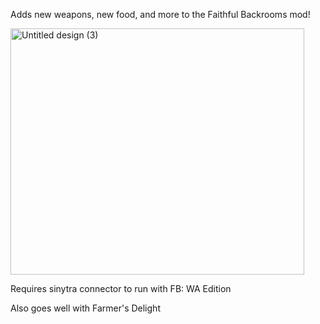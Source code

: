 Adds new weapons, new food, and more to the Faithful Backrooms mod!

<img width="470" height="394" alt="Untitled design (3)" src="https://github.com/user-attachments/assets/cfb56afc-71a0-475d-848c-1a6d19805f25" />

Requires sinytra connector to run with FB: WA Edition

Also goes well with Farmer's Delight
